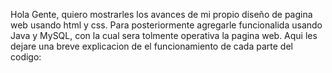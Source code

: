 Hola Gente, quiero mostrarles los avances de mi propio diseño de pagina web usando html y css.
 Para posteriormente agregarle funcionalida usando Java y MySQL, con la cual sera tolmente operativa la pagina web.
 Aqui les dejare una breve explicacion de el funcionamiento de cada parte del codigo:
